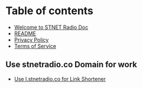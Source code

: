 # Table of contents

* [Welcome to STNET Radio Doc](README.md)
* [README](<README (1).md>)
* [Privacy Policy](privacy-policy.md)
* [Terms of Service](terms-of-service.md)

## Use stnetradio.co Domain for work <a href="#usedomain" id="usedomain"></a>

* [Use l.stnetradio.co for Link Shortener](maindomain/Shortener.md)
